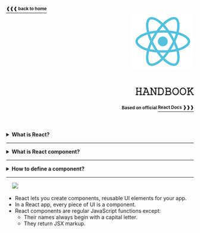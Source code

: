 <a href="https://github.com/LisKorzun/react---technical-assignments/tree/main#readme-top">
    <sup><b>❰❰❰ back to home</b></sup>
</a>
<a name="top"></a>

<div align="right">
    <a href="https://react.dev/">
        <img alt="react logo" src="/extra-materials/images/react-logo.png" height="150"/>
    </a>
    <h1>𝙷𝙰𝙽𝙳𝙱𝙾𝙾𝙺</h1>
    <sup><b>Based on official </b></sup>
    <a href="https://react.dev/learn"><sup><b>React Docs ❱❱❱</b></sup></a>
    <br />
    <br />
</div>
<br />
<br />

<details><summary><b>What is React?</b></summary>
    <br/><p>React (aka React.js or ReactJS) is an open-source front-end JavaScript library 
    that is used for building composable user interfaces (UI), especially for single-page applications. 
    It is used for handling view layer for web and mobile apps based on components in a declarative approach. <br/>
    <div align='center'><sub>✧ React was created by Jordan Walke, a software engineer working for Facebook. ✧<br/>
    ✧ React was first deployed on Facebook's News Feed in 2011 and on Instagram in 2012. ✧</sub></div></p>
</details><hr/>

<details><summary><b>What is React component?</b></summary>
    <br/>
    <p>React applications are built from isolated pieces of UI called components. 
    A component is a piece of the UI (user interface) that has its own logic and appearance.  
    <b><u>A React component is a JavaScript function that returns markup.</u></b> 
    Components can be as small as a button, or as large as an entire page. 
    React component names must always start with a capital letter, while HTML tags must be lowercase.</p>
    
```js
function MyButton() {
  return (
    <button>I'm a button</button>
  );
}
```
<div align='center'>
    <sup>✧ React lets you combine your markup, CSS, and JavaScript into custom “components”, reusable UI elements for your app. ✧<br/>
    ✧ Just like with HTML tags, you can compose, order and nest components to design whole pages. ✧<br/>✧ As your project grows, 
    you will notice that many of your designs can be composed by reusing components you already wrote, speeding up your development. ✧</sup>
</div>
</details><hr/>

<details><summary><b>How to define a component?</b> </summary>
    <br/><p>
    React component is a JavaScript function that you can sprinkle with markup.

```js
export default function Profile() {
  return (
    <img
      src="https://i.imgur.com/MK3eW3Am.jpg"
      alt="Katherine Johnson"
    />
  )
}

```
**Step 1: Export the component.**
The `export default` prefix is a standard JavaScript syntax (not specific to React).

**Step 2: Define the function.** 
With `function Profile() { }` you define a JavaScript function with the name Profile.

**Step 3: Add markup.**
The component returns an <img /> tag with src and alt attributes. <img /> is written like HTML, 
but it is actually JavaScript under the hood! This syntax is called [JSX](https://react.dev/learn/writing-markup-with-jsx), and it lets you embed markup inside JavaScript.

**🕸 Return statements can be written all on one line 
or you must wrap it in a pair of parentheses. 🕸**
<div align="center">
  <sup>✧ There are still a few rare class component use cases that do not yet have a Hook-based equivalent. 
Class components remain supported, and are documented in the <a href="https://react.dev/reference/react/legacy">Legacy API</a> section. ✧</sup>
</div>
</p>
</details><hr/>

&nbsp;&nbsp;&nbsp;&nbsp;![][Recap]
- React lets you create components, reusable UI elements for your app.
- In a React app, every piece of UI is a component.
- React components are regular JavaScript functions except:
  - Their names always begin with a capital letter. 
  - They return JSX markup.


[Recap]: https://img.shields.io/badge/recap-149eca.svg?&logo=react&logoColor=white&style=for-the-badge
